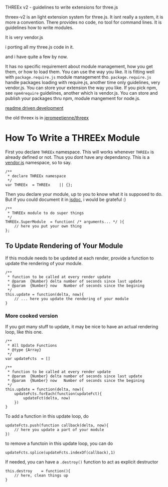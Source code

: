 THREEx v2 - guidelines to write extensions for three.js 

threex-v2 is an light extension system for three.js.
It isnt really a system, it is more a convention.
There provides no code, no tool for command lines.
It is guidelines how to write modules.

It is very vendor.js

i porting all my three.js code in it.

and i have quite a few by now.


It has no specific requirement about module management, how you get them, 
or how to load them.
You can use the way you like.
It is fitting well with ```package.require.js``` module management tho.
```package.require.js``` handle packages loading with require.js, another time only guidelines, very vendor.js.
You can store your extension the way you like.
If you pick npm, see ```npm4require``` guidelines, another which is vendor.js.
You can store and publish your packages thru npm, module mangement for node.js.

[readme driven development](http://tom.preston-werner.com/2010/08/23/readme-driven-development.html)

the old threex is in [jeromeetienne/threex](https://github.com/jeromeetienne/threex-v0)


How To Write a THREEx Module
============================

First you declare ```THREEx``` namespace. This will works whenever ```THREEx``` 
is already defined or not. Thus you dont have any dependancy. This is a [vendor.js]()
namespace, so to say.

```
/**
 * declare THREEx namespace
 */
var THREEx	= THREEx	|| {};
```

Then you declare your module, up to you to know what it is supposed to do. But if you 
could document it in [jsdoc](http://usejsdoc.org/), i would be grateful :)

```
/**
 * THREEx module to do super things
 */
THREEx.SuperModule	= function( /* arguments... */ ){
	// here you put your own thing
};
```

## To Update Rendering of Your Module

If this module needs to be updated at each render, provide a function to update the
rendering of your module.

```
/**
 * function to be called at every render update
 * @param  {Number} delta number of seconds since last update
 * @param  {Number} now   Number of seconds since the begining
 */
this.update	= function(delta, now){
	// ... here you update the rendering of your module
}
```

### More cooked version

If you got many stuff to update, it may be nice to have an actual rendering
loop, like this one.

```
/**
 * All Update Functions
 * @type {Array}
 */
var updateFcts	= []

/**
 * function to be called at every render update
 * @param  {Number} delta number of seconds since last update
 * @param  {Number} now   Number of seconds since the begining
 */
this.update	= function(delta, now){
	updateFcts.forEach(function(updateFct){
		updateFct(delta, now)
	})
}
```

To add a function in this update loop, do

```
updateFcts.push(function callback(delta, now){
	// here you update a part of your module
})
```

to remove a functoin in this update loop, you can do

```
updateFcts.splice(updateFcts.indexOf(callback),1)
```



If needed, you can have a ```.destroy()``` function to act as explicit destructor

```
this.destroy	= function(){
	// here, clean things up
}
```

